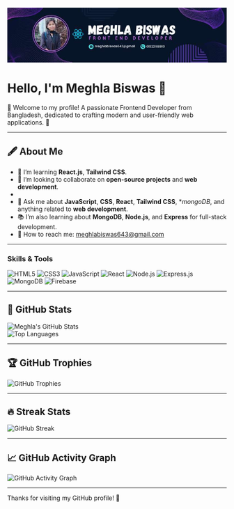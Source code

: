 ![Profile Banner](https://github.com/MeghlaB/MeghlaB/blob/main/githubBanner.jpg) 

# Hello, I'm Meghla Biswas 👋  
🌟 Welcome to my profile!  A passionate Frontend Developer from Bangladesh, dedicated to crafting modern and user-friendly web applications. 🚀  

---

## 🖋️ About Me  

- 🌱 I’m learning **React.js**, **Tailwind CSS**.  
- 👯 I’m looking to collaborate on **open-source projects** and **web development**.  
- 
- 💬 Ask me about **JavaScript**, **CSS**, **React**, **Tailwind CSS**, **mongoDB*, and anything related to **web development**.  
- 📚 I’m also learning about **MongoDB**, **Node.js**, and **Express** for full-stack development.  
- 📧 How to reach me: meghlabiswas643@gmail.com 

---



### **Skills & Tools**  
<p align="left">
  <img src="https://img.shields.io/badge/HTML5-%23E34F26.svg?style=for-the-badge&logo=html5&logoColor=white" alt="HTML5" />
  <img src="https://img.shields.io/badge/CSS3-%231572B6.svg?style=for-the-badge&logo=css3&logoColor=white" alt="CSS3" />
  <img src="https://img.shields.io/badge/JavaScript-%23F7DF1E.svg?style=for-the-badge&logo=javascript&logoColor=black" alt="JavaScript" />
  <img src="https://img.shields.io/badge/React-%2361DAFB.svg?style=for-the-badge&logo=react&logoColor=black" alt="React" />
  <img src="https://img.shields.io/badge/Node.js-%23339933.svg?style=for-the-badge&logo=node.js&logoColor=white" alt="Node.js" />
  <img src="https://img.shields.io/badge/Express.js-%23000000.svg?style=for-the-badge&logo=express&logoColor=white" alt="Express.js" />
  <img src="https://img.shields.io/badge/MongoDB-%2347A248.svg?style=for-the-badge&logo=mongodb&logoColor=white" alt="MongoDB" />
  <img src="https://img.shields.io/badge/Firebase-%23FFCA28.svg?style=for-the-badge&logo=firebase&logoColor=black" alt="Firebase" />
</p>


---

## 🌟 GitHub Stats  
![Meghla's GitHub Stats](https://streak-stats.demolab.com/?MeghlaB=MeghlaB&theme=tokyonight)  
![Top Languages](https://github-readme-stats.vercel.app/api/top-langs/?MeghlaB=Meghla&layout=compact&theme=radical)  

---

## 🏆 GitHub Trophies  
![GitHub Trophies](https://github-profile-trophy.vercel.app/?MeghlaB=Meghla&theme=radical)  

---

## 🔥 Streak Stats  
![GitHub Streak](https://github-readme-streak-stats.herokuapp.com/?MeghlaB=Meghla&theme=radical)  

---

## 📈 GitHub Activity Graph  
![GitHub Activity Graph](https://github-readme-activity-graph.vercel.app/graph?MeghlaB=Meghla&theme=radical)  

---

Thanks for visiting my GitHub profile! 🚀

